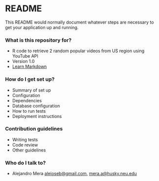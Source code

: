 # README #

This README would normally document whatever steps are necessary to get your application up and running.

### What is this repository for? ###

* R code to retrieve 2 random popular videos from US region using YouTube API
* Version 1.0
* [Learn Markdown](https://bitbucket.org/tutorials/markdowndemo)

### How do I get set up? ###

* Summary of set up
* Configuration
* Dependencies
* Database configuration
* How to run tests
* Deployment instructions

### Contribution guidelines ###

* Writing tests
* Code review
* Other guidelines


### Who do I talk to? ###

* Alejandro Mera alejoseb@gmail.com, mera.a@husky.neu.edu
